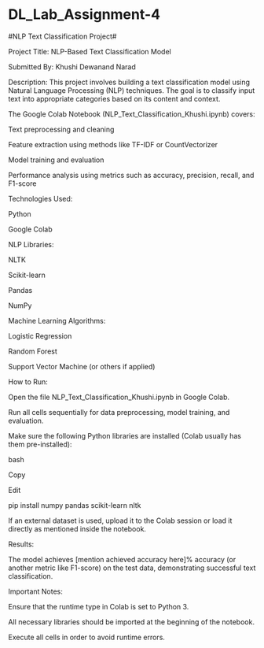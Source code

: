 # DL_Lab_Assignment-4
#NLP Text Classification Project#

Project Title: NLP-Based Text Classification Model

Submitted By: Khushi Dewanand Narad

Description: This project involves building a text classification model using Natural Language Processing (NLP) techniques. The goal is to classify input text into appropriate categories based on its content and context.

The Google Colab Notebook (NLP_Text_Classification_Khushi.ipynb) covers:

Text preprocessing and cleaning

Feature extraction using methods like TF-IDF or CountVectorizer

Model training and evaluation

Performance analysis using metrics such as accuracy, precision, recall, and F1-score

Technologies Used:

Python

Google Colab

NLP Libraries:

NLTK

Scikit-learn

Pandas

NumPy

Machine Learning Algorithms:

Logistic Regression

Random Forest

Support Vector Machine (or others if applied)

How to Run:

Open the file NLP_Text_Classification_Khushi.ipynb in Google Colab.

Run all cells sequentially for data preprocessing, model training, and evaluation.

Make sure the following Python libraries are installed (Colab usually has them pre-installed):

bash

Copy

Edit

pip install numpy pandas scikit-learn nltk

If an external dataset is used, upload it to the Colab session or load it directly as mentioned inside the notebook.

Results:

The model achieves [mention achieved accuracy here]% accuracy (or another metric like F1-score) on the test data, demonstrating successful text classification.

Important Notes:

Ensure that the runtime type in Colab is set to Python 3.

All necessary libraries should be imported at the beginning of the notebook.

Execute all cells in order to avoid runtime errors.
